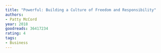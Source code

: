 ```yaml
---
title: "Powerful: Building a Culture of Freedom and Responsibility"
authors:
- Patty McCord
year: 2018
goodreads: 36417234
rating: 4
tags:
- Business
---
```

